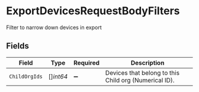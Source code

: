 # ExportDevicesRequestBodyFilters

Filter to narrow down devices in export


## Fields

| Field                                                 | Type                                                  | Required                                              | Description                                           |
| ----------------------------------------------------- | ----------------------------------------------------- | ----------------------------------------------------- | ----------------------------------------------------- |
| `ChildOrgIds`                                         | []*int64*                                             | :heavy_minus_sign:                                    | Devices that belong to this Child org (Numerical ID). |